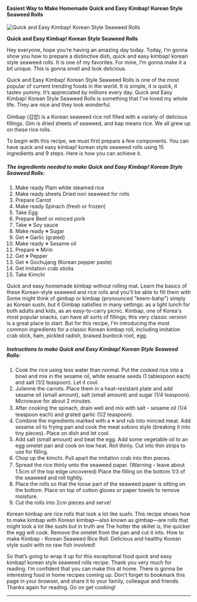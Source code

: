             

#### Easiest Way to Make Homemade Quick and Easy Kimbap! Korean Style Seaweed Rolls

![Quick and Easy Kimbap!  Korean Style Seaweed Rolls](https://img-global.cpcdn.com/recipes/4627851144855552/751x532cq70/quick-and-easy-kimbap-korean-style-seaweed-rolls-recipe-main-photo.jpg)

**Quick and Easy Kimbap! Korean Style Seaweed Rolls**

Hey everyone, hope you’re having an amazing day today. Today, I’m gonna show you how to prepare a distinctive dish, quick and easy kimbap! korean style seaweed rolls. It is one of my favorites. For mine, I’m gonna make it a bit unique. This is gonna smell and look delicious.

Quick and Easy Kimbap! Korean Style Seaweed Rolls is one of the most popular of current trending foods in the world. It is simple, it is quick, it tastes yummy. It’s appreciated by millions every day. Quick and Easy Kimbap! Korean Style Seaweed Rolls is something that I’ve loved my whole life. They are nice and they look wonderful.

Gimbap (김밥) is a Korean seaweed rice roll filled with a variety of delicious fillings. Gim is dried sheets of seaweed, and bap means rice. We all grew up on these rice rolls.

To begin with this recipe, we must first prepare a few components. You can have quick and easy kimbap! korean style seaweed rolls using 15 ingredients and 9 steps. Here is how you can achieve it.

##### The ingredients needed to make Quick and Easy Kimbap! Korean Style Seaweed Rolls:

1.  Make ready Plain white steamed rice
2.  Make ready sheets Dried nori seaweed for rolls
3.  Prepare Carrot
4.  Make ready Spinach (fresh or frozen)
5.  Take Egg
6.  Prepare Beef or minced pork
7.  Take ※ Soy sauce
8.  Make ready ※ Sugar
9.  Get ※ Garlic (grated)
10.  Make ready ※ Sesame oil
11.  Prepare ※ Mirin
12.  Get ※ Pepper
13.  Get ※ Gochujang (Korean pepper paste)
14.  Get Imitation crab sticks
15.  Take Kimchi

Quick and easy homemade kimbap without rolling mat. Learn the basics of these Korean-style seaweed and rice rolls and you'll be able to fill them with Some might think of gimbap or kimbap (pronounced "keem-bahp") simply as Korean sushi, but it Gimbap satisfies in many settings: as a light lunch for both adults and kids, as an easy-to-carry picnic. Kimbap, one of Korea's most popular snacks, can have all sorts of fillings; this very classic version is a great place to start. But for this recipe, I'm introducing the most common ingredients for a classic Korean kimbap roll, including imitation crab stick, ham, pickled radish, braised burdock root, egg.

##### Instructions to make Quick and Easy Kimbap! Korean Style Seaweed Rolls:

1.  Cook the rice using less water than normal. Put the cooked rice into a bowl and mix in the sesame oil, white sesame seeds (1 tablespoon each) and salt (1/2 teaspoon). Let it cool.
2.  Julienne the carrots. Place them in a heat-resistant plate and add sesame oil (small amount), salt (small amount) and sugar (1/4 teaspoon). Microwave for about 2 minutes.
3.  After cooking the spinach, drain well and mix with salt・sesame oil (1/4 teaspoon each) and grated garlic (1/2 teaspoon).
4.  Combine the ingredients marked with a ※ and rub into minced meat. Add sesame oil to frying pan and cook the meat soboro style (breaking it into tiny pieces). Place on dish and let cool.
5.  Add salt (small amount) and beat the egg. Add some vegetable oil to an egg omelet pan and cook on low heat. Roll thinly. Cut into thin strips to use for filling.
6.  Chop up the kimchi. Pull apart the imitation crab into thin pieces.
7.  Spread the rice thinly onto the seaweed paper. (Warning・leave about 1.5cm of the top edge uncovered) Place the filling on the bottom 1/3 of the seaweed and roll tightly.
8.  Place the rolls so that the loose part of the seaweed paper is sitting on the bottom. Place on top of cotton gloves or paper towels to remove moisture.
9.  Cut the rolls into 2cm pieces and serve!

Korean kimbap are rice rolls that look a lot like sushi. This recipe shows how to make kimbap with Korean kimbap—also known as gimbap—are rolls that might look a lot like sushi but in truth are The hotter the skillet is, the quicker the egg will cook. Remove the omelet from the pan and cut it into. How to make Kimbap - Korean Seaweed Rice Roll. Delicious and healthy Korean style sushi with no raw fish involved!

So that’s going to wrap it up for this exceptional food quick and easy kimbap! korean style seaweed rolls recipe. Thank you very much for reading. I’m confident that you can make this at home. There is gonna be interesting food in home recipes coming up. Don’t forget to bookmark this page in your browser, and share it to your family, colleague and friends. Thanks again for reading. Go on get cooking!

* * *